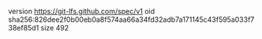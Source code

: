 version https://git-lfs.github.com/spec/v1
oid sha256:826dee2f0b00eb0a8f574aa66a34fd32adb7a171145c43f595a033f738ef85d1
size 492
